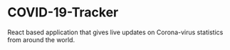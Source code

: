# COVID-19-Tracker
React based application that gives live updates on Corona-virus statistics from around the world.
